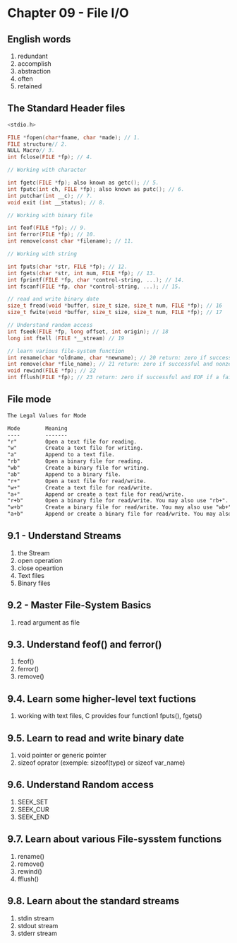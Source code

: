 # Chapter 09 - File I/O

## English words

1. redundant
2. accomplish
3. abstraction
4. often
5. retained

## The Standard Header files

```c
<stdio.h>

FILE *fopen(char*fname, char *made); // 1.
FILE structure// 2.
NULL Macro// 3.
int fclose(FILE *fp); // 4.

// Working with character

int fgetc(FILE *fp); also known as getc(); // 5.
int fputc(int ch, FILE *fp); also known as putc(); // 6.
int putchar(int __c); // 7.
void exit (int __status); // 8.

// Working with binary file

int feof(FILE *fp); // 9.
int ferror(FILE *fp); // 10.
int remove(const char *filename); // 11.

// Working with string

int fputs(char *str, FILE *fp); // 12.
int fgets(char *str, int num, FILE *fp); // 13.
int fprintf(FILE *fp, char *control-string, ...); // 14.
int fscanf(FILE *fp, char *control-string, ...); // 15.

// read and write binary date
size_t fread(void *buffer, size_t size, size_t num, FILE *fp); // 16
size_t fwite(void *buffer, size_t size, size_t num, FILE *fp); // 17

// Understand random access
int fseek(FILE *fp, long offset, int origin); // 18
long int ftell (FILE *__stream) // 19

// learn various file-system function
int rename(char *oldname, char *newname); // 20 return: zero if successful and nonzero if and error occours
int remove(char *file_name); // 21 return: zero if successful and nonzero if and error occours
void rewind(FILE *fp); // 22
int fflush(FILE *fp); // 23 return: zero if successful and EOF if a failure occurs

```

## File mode

```txt
The Legal Values for Mode

Mode        Meaning
----        -------
"r"         Open a text file for reading.
"w"         Create a text file for writing.
"a"         Append to a text file.
"rb"        Open a binary file for reading.
"wb"        Create a binary file for writing.
"ab"        Append to a binary file.
"r+"        Open a text file for read/write.
"w+"        Create a text file for read/write.
"a+"        Append or create a text file for read/write.
"r+b"       Open a binary file for read/write. You may also use "rb+".
"w+b"       Create a binary file for read/write. You may also use "wb+".
"a+b"       Append or create a binary file for read/write. You may also use "ab+".
```

## 9.1 - Understand Streams

1. the Stream
2. open operation
3. close opeartion
4. Text files
5. Binary files

## 9.2 - Master File-System Basics

1. read argument as file

## 9.3. Understand feof() and ferror()

1. feof()
2. ferror()
3. remove()

## 9.4. Learn some higher-level text fuctions

1. working with text files, C provides four function1 fputs(), fgets()

## 9.5. Learn to read and write binary date

1. void pointer or generic pointer
2. sizeof oprator (exemple: sizeof(type) or sizeof var_name)

## 9.6. Understand Random access

1. SEEK_SET
2. SEEK_CUR
3. SEEK_END

## 9.7. Learn about various File-sysstem functions

1. rename()
2. remove()
3. rewind()
4. fflush()

## 9.8. Learn about the standard streams

1. stdin stream
2. stdout stream
3. stderr stream
